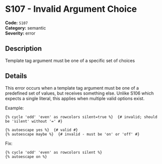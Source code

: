 # S107 - Invalid Argument Choice

<!-- This file is automatically generated from diagnostics.toml -->
<!-- Do not edit manually. To update this rule, edit the TOML file instead. -->

**Code:** `S107`  
**Category:** semantic  
**Severity:** error  

## Description

Template tag argument must be one of a specific set of choices

## Details

This error occurs when a template tag argument must be one of a predefined set of
values, but receives something else. Unlike S106 which expects a single literal,
this applies when multiple valid options exist.

Example:
```django
{% cycle 'odd' 'even' as rowcolors silent=true %}  {# invalid; should be 'silent' without '=' #}

{% autoescape yes %}  {# valid #}
{% autoescape maybe %}  {# invalid - must be 'on' or 'off' #}
```

Fix:
```django
{% cycle 'odd' 'even' as rowcolors silent %}
{% autoescape on %}
```
